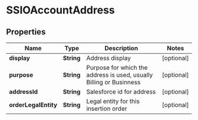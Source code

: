 

# SSIOAccountAddress


## Properties

| Name | Type | Description | Notes |
|------------ | ------------- | ------------- | -------------|
|**display** | **String** | Address display |  [optional] |
|**purpose** | **String** | Purpose for which the address is used, usually Billing or Businness |  [optional] |
|**addressId** | **String** | Salesforce id for address |  [optional] |
|**orderLegalEntity** | **String** | Legal entity for this insertion order |  [optional] |



